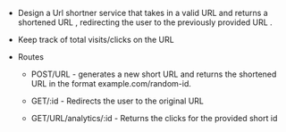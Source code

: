 - Design a Url shortner service that takes in a valid URL and 
  returns a shortened URL , redirecting the user to the previously provided URL .

- Keep track of total visits/clicks on the URL 

- Routes
    - POST/URL - generates a new short URL and returns the shortened URL in the format example.com/random-id.
    
    - GET/:id  - Redirects the user to the original URL 

    - GET/URL/analytics/:id - Returns the clicks for the provided short id

